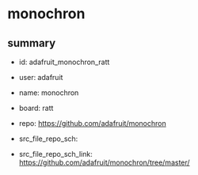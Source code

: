 # monochron
 
## summary 
* id: adafruit_monochron_ratt
* user: adafruit
* name: monochron
* board: ratt
* repo: https://github.com/adafruit/monochron



* src_file_repo_sch: 
* src_file_repo_sch_link: https://github.com/adafruit/monochron/tree/master/




